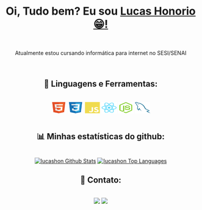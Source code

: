 <div>
  <h1 align="center">
    Oi, Tudo bem? Eu sou 
    <a href="https://www.linkedin.com/in/lucas-honorio-40a624295/" target="_blank">Lucas Honorio 😁!</a>
  </h1><br>
  <div align="center">
    <p>Atualmente estou cursando informática para internet no SESI/SENAI</p>
  </div>
</div>

<div align="center" valign="top"><br>
  <h2>🚀 Linguagens e Ferramentas:</h2><br>
  <img align="center" alt="HTML" height="30" width="40" src="https://raw.githubusercontent.com/devicons/devicon/master/icons/html5/html5-original.svg">
  <img align="center" alt="CSS" height="30" width="40" src="https://raw.githubusercontent.com/devicons/devicon/master/icons/css3/css3-original.svg">
  <img align="center" alt="Js" height="30" width="40" src="https://raw.githubusercontent.com/devicons/devicon/master/icons/javascript/javascript-plain.svg">
  <img align="center" alt="React" height="30" width="40" src="https://github.com/devicons/devicon/blob/master/icons/react/react-original.svg">  
  <img align="center" alt="nodejs" height="30" width="40" src="https://raw.githubusercontent.com/devicons/devicon/master/icons/nodejs/nodejs-original.svg">
  <img align="center" alt="mySQL" height="30" width="40" src="https://github.com/devicons/devicon/blob/master/icons/mysql/mysql-plain.svg">
</div><br>

<div align="center">
  <h2>📊 Minhas estatísticas do github:</h2><br>
    <a href="https://github.com/lucashon/lucashon.git"><img alt="lucashon Github Stats" height="180em" width="410em" src="https://github-readme-stats.vercel.app/api?username=lucashon&show_icons=true&count_private=true&theme=holi&hide_border=true" /></a>
    <a href="https://github.com/lucashon/lucashon.git"><img alt="lucashon Top Languages" height="180em" width="410em" src="https://github-readme-stats.vercel.app/api/top-langs/?username=lucashon&langs_count=8&count_private=true&layout=compact&theme=holi&hide_border=true&" /></a>
</div>

<div align="center">
  <h2>📧 Contato:</h2><br>
  <a href="https://www.linkedin.com/in/lucas-honorio-40a624295/" target="_blank"><img src="https://img.shields.io/badge/-LinkedIn-%230077B5?style=for-the-badge&logo=linkedin&logoColor=white" target="_blank"></a> 
  <a href="mailto:lucas.honorio2916@gmail.com"><img src="https://img.shields.io/badge/-Gmail-%23333?style=for-the-badge&logo=gmail&logoColor=red" target="_blank"></a>
</div>
